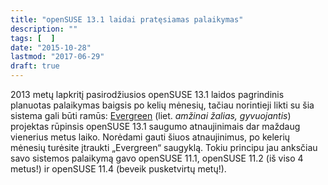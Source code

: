 ```yaml
---
title: "openSUSE 13.1 laidai pratęsiamas palaikymas"
description: ""
tags: [  ]
date: "2015-10-28"
lastmod: "2017-06-29"
draft: true
---
```


2013 metų lapkritį pasirodžiusios openSUSE 13.1 laidos pagrindinis planuotas palaikymas baigsis po kelių mėnesių, tačiau norintieji likti su šia sistema gali būti ramūs: [Evergreen](https://en.opensuse.org/openSUSE:Evergreen) (liet. _amžinai žalias, gyvuojantis_) projektas rūpinsis openSUSE 13.1 saugumo atnaujinimais dar maždaug vienerius metus laiko. Norėdami gauti šiuos atnaujinimus, po kelerių mėnesių turėsite įtraukti „Evergreen“ saugyklą. Tokiu principu jau anksčiau savo sistemos palaikymą gavo openSUSE 11.1, openSUSE 11.2 (iš viso 4 metus!) ir openSUSE 11.4 (beveik pusketvirtų metų!).
